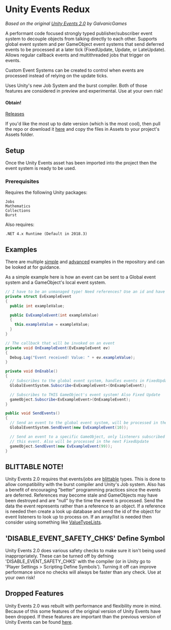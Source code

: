 # Unity Events Redux #
*Based on the original [Unity Events 2.0](https://github.com/GalvanicGames/unity-events) by GalvanicGames*

A performant code focused strongly typed publisher/subscriber event system to decouple objects from talking directly to each other. Supports global event system and per GameObject event systems that send deferred events to be processed at a later tick (FixedUpdate, Update, or LateUpdate). Allows regular callback events and multithreaded jobs that trigger on events.

Custom Event Systems can be created to control when events are processed instead of relying on the update ticks.

Uses Unity's new Job System and the burst compiler. Both of those features are considered in preview and experimental. Use at your own risk!

#### Obtain! ####
[Releases](https://github.com/GalvanicGames/unity-events/releases)

If you'd like the most up to date version (which is the most cool), then pull the repo or download it [here](https://github.com/GalvanicGames/unity-events/archive/master.zip) and copy the files in Assets to your project's Assets folder.

## Setup
Once the Unity Events asset has been imported into the project then the event system is ready to be used.

### Prerequisites ###
Requires the following Unity packages:
```
Jobs
Mathematics
Collections
Burst
```

Also requires:
```
.NET 4.x Runtime (Default in 2018.3)
```

## Examples
There are multiple [simple](Assets/UnityEvents/Examples/Simple) and [advanced](Assets/UnityEvents/Examples/Advance) examples in the repository and can be looked at for guidance.

As a simple example here is how an event can be sent to a Global event system and a GameObject's local event system.
```csharp
// I have to be an unmanaged type! Need references? Use an id and have a lookup database system.
private struct EvExampleEvent
{
  public int exampleValue;

  public EvExampleEvent(int exampleValue)
  {
    this.exampleValue = exampleValue;
  }
}

// The callback that will be invoked on an event
private void OnExampleEvent(EvExampleEvent ev)
{
  Debug.Log("Event received! Value: " + ev.exampleValue);
}

private void OnEnable()
{
  // Subscribes to the global event system, handles events in FixedUpdate
  GlobalEventSystem.Subscribe<EvExampleEvent>(OnExampleEvent);

  // Subscribes to THIS GameObject's event system! Also Fixed Update
  gameObject.Subscribe<EvExampleEvent>(OnExampleEvent);
}

public void SendEvents()
{
  // Send an event to the global event system, will be processed in the next FixedUpdate
  GlobalEventSystem.SendEvent(new EvExampleEvent(10));

  // Send an event to a specific GameObject, only listeners subscribed to that gameobject will get
  // this event. Also will be processed in the next FixedUpdate
  gameObject.SendEvent(new EvExampleEvent(99));
}

```

## BLITTABLE NOTE!
Unity Events 2.0 requires that events/jobs are [blittable](https://docs.microsoft.com/en-us/dotnet/framework/interop/blittable-and-non-blittable-types) types. This is done to allow compatibility with the burst compiler and Unity's Job system. Also has a benefit of encouraging "better" programming practices since the events are deferred. References may become stale and GameObjects may have been destroyed and are "null" by the time the event is processed. Send the data the event represents rather than a reference to an object. If a reference is needed then create a look up database and send the id of the object for event listeners to look up to process on. If an array/list is needed then consider using something like [ValueTypeLists](https://gist.github.com/cjddmut/cb43af3ee191af78363f41a3188c0f7b).

## 'DISABLE_EVENT_SAFETY_CHKS' Define Symbol
Unity Events 2.0 does various safety checks to make sure it isn't being used inappropriately. These can be turned off by defning 'DISABLE_EVENT_SAFETY_CHKS' with the compiler (or in Unity go to 'Player Settings > Scripting Define Symbols'). Turning it off can improve performance since no checks will always be faster than any check. Use at your own risk!

## Dropped Features
Unity Events 2.0 was rebuilt with performance and flexibility more in mind. Because of this some features of the original version of Unity Events have been dropped. If these features are important than the previous version of Unity Events can be found [here](https://github.com/GalvanicGames/unity-events/releases/tag/1.0).
